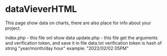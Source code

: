 # dataVieverHTML

This page show data on charts, there are also place for info about your project.<br/>

index.php - this file onl show data
update.php - this file get the arguments and verification token, and save it in file data.txt
verification token is hash of string "year/month/day hour" example: "2022/02/02 05PM"
